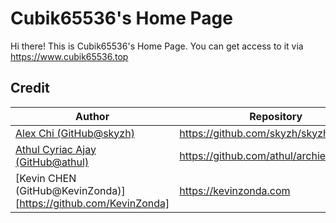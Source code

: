 # Cubik65536's Home Page

Hi there! This is Cubik65536's Home Page. You can get access to it via https://www.cubik65536.top

## Credit

| Author | Repository | License |
| ------ | ---------- | ------- |
| [Alex Chi (GitHub@skyzh)](https://github.com/skyzh/) | <https://github.com/skyzh/skyzh.github.io> | MIT |
| [Athul Cyriac Ajay (GitHub@athul)](https://github.com/athul/) | <https://github.com/athul/archie> | MIT |
| [Kevin CHEN (GitHub@KevinZonda)][https://github.com/KevinZonda] | <https://kevinzonda.com> | N/A |
